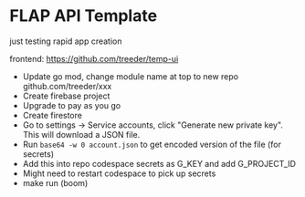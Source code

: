 # FLAP API Template

just testing rapid app creation

frontend: https://github.com/treeder/temp-ui

* Update go mod, change module name at top to new repo github.com/treeder/xxx
* Create firebase project
* Upgrade to pay as you go
* Create firestore
* Go to settings -> Service accounts, click "Generate new private key". This will download a JSON file. 
* Run `base64 -w 0 account.json` to get encoded version of the file (for secrets)
* Add this into repo codespace secrets as G_KEY and add G_PROJECT_ID
* Might need to restart codespace to pick up secrets
* make run (boom)
